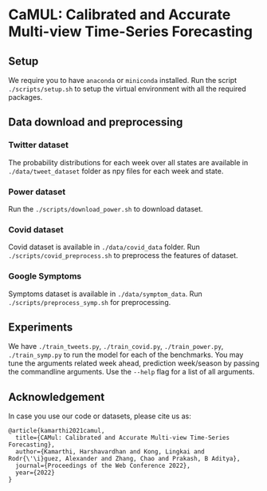 # CaMUL: Calibrated and Accurate Multi-view Time-Series Forecasting


## Setup
We require you to have `anaconda` or `miniconda` installed. Run the script `./scripts/setup.sh` to setup the virtual environment with all the required packages.

## Data download and preprocessing

### Twitter dataset

The probability distributions for each week over all states are available in `./data/tweet_dataset` folder as npy files for each week and state.

### Power dataset

Run the `./scripts/download_power.sh` to download dataset.

### Covid dataset

Covid dataset is available in `./data/covid_data` folder. Run `./scripts/covid_preprocess.sh` to preprocess the features of dataset.

### Google Symptoms

Symptoms dataset is available in `./data/symptom_data`. Run `./scripts/preprocess_symp.sh` for preprocessing.

## Experiments

We have `./train_tweets.py`, `./train_covid.py`, `./train_power.py`, `./train_symp.py` to run the model for each of the benchmarks. You may tune the arguments related week ahead, prediction week/season by passing the commandline arguments. Use the `--help` flag for a list of all arguments.

## Acknowledgement

In case you use our code or datasets, please cite us as:

```
@article{kamarthi2021camul,
  title={CAMul: Calibrated and Accurate Multi-view Time-Series Forecasting},
  author={Kamarthi, Harshavardhan and Kong, Lingkai and Rodr{\'\i}guez, Alexander and Zhang, Chao and Prakash, B Aditya},
  journal={Proceedings of the Web Conference 2022},
  year={2022}
}
```


